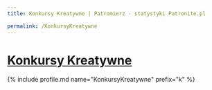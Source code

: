 ```yaml
---
title: Konkursy Kreatywne | Patromierz - statystyki Patronite.pl

permalink: /KonkursyKreatywne
---
```


# [Konkursy Kreatywne](https://patronite.pl/KonkursyKreatywne)

{% include profile.md name="KonkursyKreatywne" prefix="k" %}
